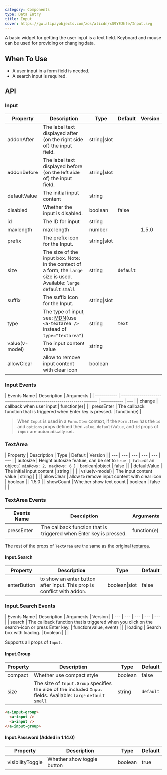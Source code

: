 ```yaml
---
category: Components
type: Data Entry
title: Input
cover: https://gw.alipayobjects.com/zos/alicdn/xS9YEJhfe/Input.svg
---
```


A basic widget for getting the user input is a text field. Keyboard and mouse can be used for providing or changing data.

## When To Use

- A user input in a form field is needed.
- A search input is required.

## API

### Input

| Property | Description | Type | Default | Version |
| --- | --- | --- | --- | --- |
| addonAfter | The label text displayed after (on the right side of) the input field. | string\|slot |  |  |
| addonBefore | The label text displayed before (on the left side of) the input field. | string\|slot |  |  |
| defaultValue | The initial input content | string |  |  |
| disabled | Whether the input is disabled. | boolean | false |  |
| id | The ID for input | string |  |  |
| maxlength | max length | number |  | 1.5.0 |
| prefix | The prefix icon for the Input. | string\|slot |  |  |
| size | The size of the input box. Note: in the context of a form, the `large` size is used. Available: `large` `default` `small` | string | `default` |  |
| suffix | The suffix icon for the Input. | string\|slot |  |  |
| type | The type of input, see: [MDN](https://developer.mozilla.org/docs/Web/HTML/Element/input#Form_%3Cinput%3E_types)(use `<a-textarea />` instead of `type="textarea"`) | string | `text` |  |
| value(v-model) | The input content value | string |  |  |
| allowClear | allow to remove input content with clear icon | boolean |  |  |

### Input Events

| Events Name | Description                                                        | Arguments   |
| ----------- | ------------------------------------------------------------------ | ----------- | --- |
| change      | callback when user input                                           | function(e) |     |
| pressEnter  | The callback function that is triggered when Enter key is pressed. | function(e) |

> When `Input` is used in a `Form.Item` context, if the `Form.Item` has the `id` and `options` props defined then `value`, `defaultValue`, and `id` props of `Input` are automatically set.

### TextArea

| Property | Description | Type | Default | Version |
| --- | --- | --- | --- | --- | --- |
| autosize | Height autosize feature, can be set to `true | false`or an object`{ minRows: 2, maxRows: 6 }` | boolean\|object | false |  |
| defaultValue | The initial input content | string |  |  |
| value(v-model) | The input content value | string |  |  |
| allowClear | allow to remove input content with clear icon | boolean |  | 1.5.0 |
| showCount | Whether show text count | boolean | false |  |

### TextArea Events

| Events Name | Description                                                        | Arguments   |
| ----------- | ------------------------------------------------------------------ | ----------- |
| pressEnter  | The callback function that is triggered when Enter key is pressed. | function(e) |

The rest of the props of `TextArea` are the same as the original [textarea](https://developer.mozilla.org/en-US/docs/Web/HTML/Element/textarea).

#### Input.Search

| Property | Description | Type | Default |
| --- | --- | --- | --- |
| enterButton | to show an enter button after input. This prop is conflict with addon. | boolean\|slot | false |

### Input.Search Events

| Events Name | Description | Arguments | Version |
| --- | --- | --- | --- | --- |
| search | The callback function that is triggered when you click on the search-icon or press Enter key. | function(value, event) |  |
| loading | Search box with loading. | boolean |  |  |

Supports all props of `Input`.

#### Input.Group

| Property | Description | Type | Default |
| --- | --- | --- | --- |
| compact | Whether use compact style | boolean | false |
| size | The size of `Input.Group` specifies the size of the included `Input` fields. Available: `large` `default` `small` | string | `default` |

```html
<a-input-group>
  <a-input />
  <a-input />
</a-input-group>
```

#### Input.Password (Added in 1.14.0)

| Property         | Description                | Type    | Default |
| ---------------- | -------------------------- | ------- | ------- |
| visibilityToggle | Whether show toggle button | boolean | true    |
